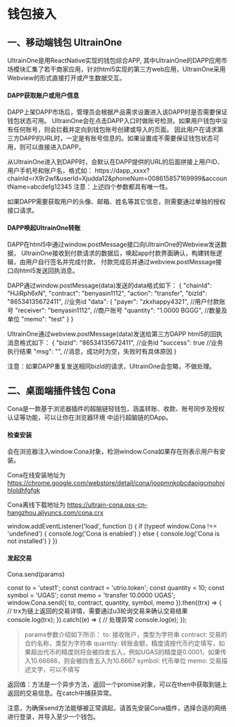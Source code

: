 # 钱包接入

## 一、移动端钱包 UltrainOne

UltrainOne是用ReactNative实现的钱包综合APP, 其中UltrainOne的DAPP应用市场模块汇集了若干商家应用，针对html5实现的第三方web应用，UltrainOne采用Webview的形式直接打开或产生数据交互。

#### DAPP获取账户或用户信息

DAPP上架DAPP市场后，管理员会根据产品需求设置进入该DAPP时是否需要保证钱包状态可用。
UltrainOne会在点击DAPP入口时做账号检测，如果用户钱包中没有任何账号，则会拦截并定向到钱包账号创建或导入的页面。
因此用户在请求第三方DAPP的URL时，一定是有账号信息的。如果设置成不需要保证钱包状态可用，则可以直接进入DAPP。

从UltrainOne进入到DAPP时，会默认在DAPP提供的URL的后面拼接上用户ID、用户手机号和账户名，格式如：
https://dapp_xxxx?chainId=rX9r2wf&userId=Xjudda12&phoneNum=008615857169999&accountName=abcdefg12345
注意：上述四个参数都具有唯一性。

如果DAPP需要获取用户的头像、邮箱、姓名等其它信息，则需要通过单独的授权接口请求。

#### DAPP唤起UltrainOne转账

DAPP在html5中通过window.postMessage接口向UltrainOne的Webview发送数据，
UltrainOne接收到付款请求的数据后，唤起app付款界面确认，构建转账逻辑，由用户自行签名并完成付款，
付款完成后并通过webview.postMessage接口向html5发送回执消息。

DAPP通过window.postMessage(data)发送的data格式如下：
{
    "chainId": "HJiRph6xN",
    "contract": "benyasin1112",
    "action": "transfer",
    "bizId": "86534135672411",              //业务id
    "data": {
      "payer": "zkxhappy4321",              //用户付款账号
      "receiver": "benyasin1112",           //商户账号
      "quantity": "1.0000 BGGG",            //数量及单位
      "memo": "test"
    }
}

UltrainOne通过webview.postMessage(data)发送给第三方DAPP html5的回执消息格式如下：
{
    "bizId": "86534135672411",              //业务id
    "success": true                         //业务执行结果
    "msg": "",                              //消息，成功时为空，失败时有具体原因
}

注意：如果DAPP重复发送相同bizId的请求，UltrainOne会忽略，不做处理。


## 二、桌面端插件钱包 Cona

Cona是一款基于浏览器插件的超脑链轻钱包，涵盖转账、收款、账号同步及授权认证等功能，可以让你在浏览器环境
中运行超脑链的DApp。

#### 检查安装

会在浏览器注入window.Cona对象，检测window.Cona如果存在则表示用户有安装。

Cona在线安装地址为 https://chrome.google.com/webstore/detail/cona/joopmnkobcdaojgcmohnjhloldhfgfgk

Cona离线下载地址为 https://ultrain-cona.oss-cn-hangzhou.aliyuncs.com/cona.crx

window.addEventListener('load', function () {
  if (typeof window.Cona !== 'undefined') {
    console.log('Cona is enabled')
  } else {
    console.log('Cona is not installed')
  }
})

####  发起交易

Cona.send(params)

 const to = 'utest1';
    const contract = 'utrio.token';
    const quantity = 10;
    const symbol = 'UGAS';
    const memo = 'transfer 10.0000 UGAS';
    window.Cona.send({ to, contract, quantity, symbol, memo }).then((trx) => {
      // trx为链上返回的交易详情，需要通过u3轮询交易来确认交易结果
      console.log(trx);
    }).catch((e) => {
      // 处理异常
      console.log(e);
});

> params参数介绍如下所示：
> to: 接收账户，类型为字符串
> contract: 交易的合约名称，类型为字符串
> quantity: 转账金额，精度请按代币约定填写，如果超出代币的精度则将会被四舍五入，例如UGAS的精度是0.0001，如果传入10.66666，则会被四舍五入为10.6667
> symbol: 代币单位
> memo: 交易描述文字，可以不填写

返回值：方法是一个异步方法，返回一个promise对象，可以在then中获取到链上返回的交易信息。在catch中捕获异常。

注意，为确保send方法能够被正常调起，请首先安装Cona插件，选择合适的网络进行登录，并导入至少一个钱包。

